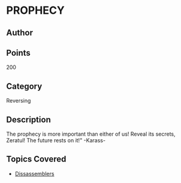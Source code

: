 # PROPHECY 
## Author

## Points
200
## Category
Reversing
## Description
The prophecy is more important than either of us! Reveal its secrets, Zeratul! The future rests on it!" -Karass-
## Topics Covered

- [Dissassemblers](/reverse-engineering/what-are-disassemblers/)
